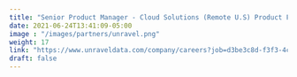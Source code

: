 ```yaml
---
title: "Senior Product Manager - Cloud Solutions (Remote U.S) Product Full Time"
date: 2021-06-24T13:41:09-05:00
image : "/images/partners/unravel.png"
weight: 17
link: "https://www.unraveldata.com/company/careers?job=d3be3c8d-f3f3-4cc3-a7e2-5142402ed889"
draft: false
---
```


